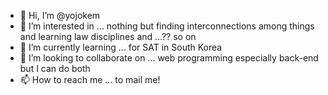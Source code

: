 - 👋 Hi, I’m @yojokem
- 👀 I’m interested in ... nothing but finding interconnections among things and learning law disciplines and ...?? so on
- 🌱 I’m currently learning ... for SAT in South Korea
- 💞️ I’m looking to collaborate on ... web programming especially back-end but I can do both
- 📫 How to reach me ... to mail me!

<!---
yojokem/yojokem is a ✨ special ✨ repository because its `README.md` (this file) appears on your GitHub profile.
You can click the Preview link to take a look at your changes.
--->
